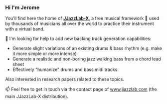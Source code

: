 ### Hi I'm Jerome 

You'll find here the home of **[JJazzLab-X](https://github.com/jjazzboss/JJazzLab-X)**, a free musical framework :musical_note: used by thousands of musicians all over the world to practice their instrument with a virtual band.

 🤔 I'm looking for help to add new backing track generation capabilities:
 - Generate slight variations of an existing drums & bass rhythm (e.g. make it more simple or more intense)
 - Generate a realistic and non-boring jazz walking bass from a chord lead sheet
 - Effectively "humanize" drums and bass midi tracks
 
 Also interested in research papers related to these topics.
 
📫 Feel free to get in touch via the contact page of www.jjazzlab.com (the main JJazzLab-X distribution).

